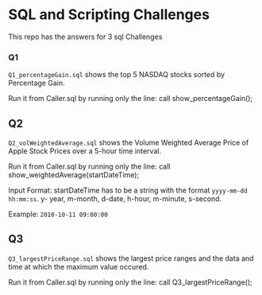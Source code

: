 # SQL and Scripting Challenges

This repo has the answers for 3 sql Challenges 


### Q1

`Q1_percentageGain.sql` shows the top 5 NASDAQ stocks sorted by Percentage Gain. 

Run it from Caller.sql by running only the line: call show_percentageGain();

## Q2

`Q2_volWeightedAverage.sql` shows the Volume Weighted Average Price of Apple Stock Prices over a 5-hour time interval.

Run it from Caller.sql by running only the line: call show_weightedAverage(startDateTime);

Input Format: startDateTime has to be a string with the format `yyyy-mm-dd hh:mm:ss`. y- year, m-month, d-date, h-hour, m-minute, s-second. 

Example: `2010-10-11 09:00:00`

## Q3

`Q3_largestPriceRange.sql` shows the largest price ranges and the data and time at which the maximum value occured.

Run it from Caller.sql by running only the line: call Q3_largestPriceRange();

